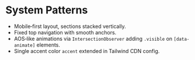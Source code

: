 # System Patterns

- Mobile‑first layout, sections stacked vertically.
- Fixed top navigation with smooth anchors.
- AOS‑like animations via `IntersectionObserver` adding `.visible` on `[data-animate]` elements.
- Single accent color `accent` extended in Tailwind CDN config. 